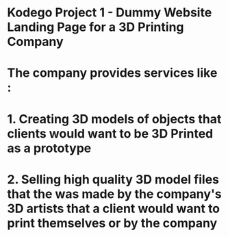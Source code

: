 # Kodego Project 1 - Dummy Website Landing Page for a 3D Printing Company
# The company provides services like :
# 1. Creating 3D models of objects that clients would want to be 3D Printed as a prototype 
# 2. Selling high quality 3D model files that the was made by the company's 3D artists that a client would want to print themselves or by the company
